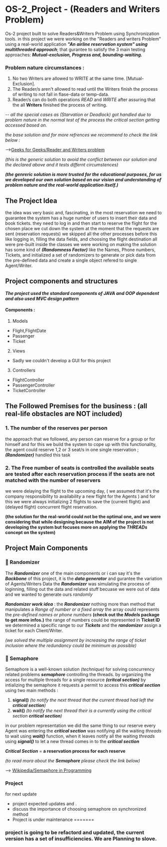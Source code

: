 # OS-2_Project - (Readers and Writers Problem)
Os-2 project built to solve Readers&Writers Problem using Synchronization tools.
in this project we were working on the "Readers and writers Problem" using a real-world application ***"An airline reservation system" using multithreaded approach***;
that gurantee to satisfy the 3 main testing approaches: ***Mutual-exclusion, Progress and, bounding-waiting.***
 
### Problem nature circumstances :
1. No two Writers are allowed to WRITE at the same time. [Mutual-Exclusion].
2. The Reader/s aren't allowed to read until the Writers finish the process of writing to not fall in flase-data or temp-data.
3. Reader/s can do both operations _READ_ and _WRITE_ after assuring that the all **Writers** finished the process of writing.

-- *all the special cases as (Starvation or Deadlock) got handled due to problem nature in the normal test of the process the critical section getting accessed based on.*

*the base solution and for more refrences we recommend to check the link below :*

-->[Geeks for Geeks/Reader and Writers problem](https://www.geeksforgeeks.org/readers-writers-problem-set-1-introduction-and-readers-preference-solution/) 

*(this is the generic solution to avoid the conflict between our solution and the declared above and it tests differnt circumstences)*

***(the genreric solution is more trusted for the educational purposes, for us we developed our own solution based on our vision and 
understanding of problem nature and the real-world application itself.)***

## The Project Idea
the idea was very basic and, fascinating, in the most reservation we need to guarantee the system has a huge number of users to insert their data and book tickets.
they need to log in and then start to reserve the flight for the chosen place we cut down the system at the moment that the requests are sent (reservation requests) 
we skipped all the other processes before this like logging in, filling the data fields, and choosing the flight destination all were pre-built inside the classes
we were working on making the solution has some kind of ***(Randomness Factor)*** like the Names, Phone numbers, Tickets, and  initialized a set of randomizers to generate or 
pick data from the pre-defined data and create a single object refered to single Agent/Writer.

## Project components and structures
***The project used the standard components of JAVA and OOP dependent and also used MVC design pattern***

#### Components :
1. Models
  - Flight,FlightDate
  - Passenger
  - Ticket
2. Views
  - Sadly we couldn't develop a GUI for this project
3. Controllers
  - FlightController
  - PassengerController
  - TicketController

## The Followed Premises for the business : (all real-life obstacles are NOT included)

### 1. The number of the reserves per person 
the approach that we followed, any person can reserve for a group or for himself and for this we build the system to cope up with this functionality, the agent
could reserve 1,2 or 3 seat/s in one single reservation ; ***(Randomizer)*** handled this task 
### 2. The Free number of seats is controlled the available seats are tested after each reservation process if the seats are not matched with the number of reservers
we were delaying the flight to the upcoming day, ( we assumed that it's the company responsibility to availability a new flight for the Agents )
and for this we were always initializing 2 flights to save the (current flight) and (delayed flight) concurrent flight reservation.

**(the solution for the real-world could not be the optimal one, and we were considering that while designing because the AIM of the project is not developing the system but focuses more on applying the ***THREADs*** concept on the system)**
 ## Project Main Components
 ### 🔘 Randomizer
 The ***Randomizer*** one of the main components or i can say it's the ***Backbone*** of this project, it is the ***data generator*** and gurantee the variation of Agents/Writers Data the ***Randomizer*** was simulating the process of loginning, filling out the data and related stuff becuase we were out of data and we wanted to generate ours *randomly*
 
  ***Randomizer work idea*** : the ***Randomizer*** nothing more than method that manipulates a *Range of number or a fixed array* the array could represents the *pre-defined names or phone numbers* **(check out the ***Models*** package to get more infos.)** the range of numbers could be represented in **Ticket ID** we determined a specific range to our ***Tickets*** and the ***randomizer*** assign a ticket for each Client/Writer.
 
 *(we solved the multiple assignment by increasing the range of ticket inclusion where the redundancy could be minimum as possible)*
 
 ### 🔘 Semaphore
 Semaphore is a well-known solution *(technique)* for solving concurrency related problems ***semaphore*** controlling the threads.
 by organizing the access for multiple threads for a single resource ***(critcal section)*** by intializing the semaphore it requests a permit to access this ***critical section*** using two main methods : 
 1. **signal()** *(to notify the next thread that the current thread had left the ***critical section***)* 
 2. **wait()** *(to notify the next thread their is a currently using the critical section ***critical section***)*
 
 in our problem representation we did the same thing to our reserve every Agent was entering the ***critical section*** was notifying all the waiting *threads* to wait using ***wait()*** function, when it leaves notify all the waiting *threads* using ***signal()***  to let a new thread comes in to the ***critical section*** 

***Critical Section*** = **a reservation process for each reserve**

*(to read mora about the ***Semaphore*** please check the link below)*
 
 --> [Wikipedia/Semaphore in Programming](https://en.wikipedia.org/wiki/Semaphore_(programming))
 
 ### Project 
 for next update
 + project expected updates and .
 + discuss the importance of choosing semaphore on synchronized method
 + Project is under maintenance
=======

### project is going to be refactord and updated, the current version has a set of insufficiencies. We are Planning to slove.

